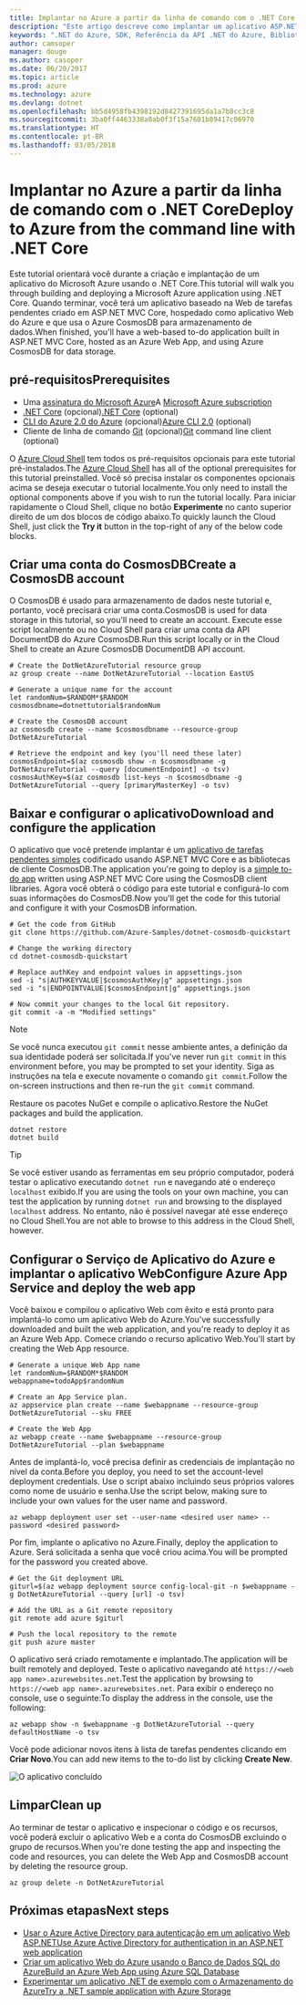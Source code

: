 ```yaml
---
title: Implantar no Azure a partir da linha de comando com o .NET Core
description: "Este artigo descreve como implantar um aplicativo ASP.NET Core a um Serviço de Aplicativo do Azure usando as ferramentas de linha de comando."
keywords: ".NET do Azure, SDK, Referência da API .NET do Azure, Biblioteca de classes .NET do Azure"
author: camsoper
manager: douge
ms.author: casoper
ms.date: 06/20/2017
ms.topic: article
ms.prod: azure
ms.technology: azure
ms.devlang: dotnet
ms.openlocfilehash: bb5d4958fb4398192d8427391695da1a7b8cc3c8
ms.sourcegitcommit: 3ba0ff4463338a0ab0f3f15a7601b89417c06970
ms.translationtype: HT
ms.contentlocale: pt-BR
ms.lasthandoff: 03/05/2018
---
```

# <a name="deploy-to-azure-from-the-command-line-with-net-core"></a><span data-ttu-id="2dda7-104">Implantar no Azure a partir da linha de comando com o .NET Core</span><span class="sxs-lookup"><span data-stu-id="2dda7-104">Deploy to Azure from the command line with .NET Core</span></span>

<span data-ttu-id="2dda7-105">Este tutorial orientará você durante a criação e implantação de um aplicativo do Microsoft Azure usando o .NET Core.</span><span class="sxs-lookup"><span data-stu-id="2dda7-105">This tutorial will walk you through building and deploying a Microsoft Azure application using .NET Core.</span></span>  <span data-ttu-id="2dda7-106">Quando terminar, você terá um aplicativo baseado na Web de tarefas pendentes criado em ASP.NET MVC Core, hospedado como aplicativo Web do Azure e que usa o Azure CosmosDB para armazenamento de dados.</span><span class="sxs-lookup"><span data-stu-id="2dda7-106">When finished, you'll have a web-based to-do application built in ASP.NET MVC Core, hosted as an Azure Web App, and using Azure CosmosDB for data storage.</span></span>

## <a name="prerequisites"></a><span data-ttu-id="2dda7-107">pré-requisitos</span><span class="sxs-lookup"><span data-stu-id="2dda7-107">Prerequisites</span></span>

* <span data-ttu-id="2dda7-108">Uma [assinatura do Microsoft Azure](https://azure.microsoft.com/free/)</span><span class="sxs-lookup"><span data-stu-id="2dda7-108">A [Microsoft Azure subscription](https://azure.microsoft.com/free/)</span></span>
* <span data-ttu-id="2dda7-109">[.NET Core](https://www.microsoft.com/net/download/core) (opcional)</span><span class="sxs-lookup"><span data-stu-id="2dda7-109">[.NET Core](https://www.microsoft.com/net/download/core) (optional)</span></span>
* <span data-ttu-id="2dda7-110">[CLI do Azure 2.0 do Azure](/cli/azure/install-az-cli2) (opcional)</span><span class="sxs-lookup"><span data-stu-id="2dda7-110">[Azure CLI 2.0](/cli/azure/install-az-cli2) (optional)</span></span>
* <span data-ttu-id="2dda7-111">Cliente de linha de comando [Git](https://www.git-scm.com/) (opcional)</span><span class="sxs-lookup"><span data-stu-id="2dda7-111">[Git](https://www.git-scm.com/) command line client (optional)</span></span>

<span data-ttu-id="2dda7-112">O [Azure Cloud Shell](/azure/cloud-shell/) tem todos os pré-requisitos opcionais para este tutorial pré-instalados.</span><span class="sxs-lookup"><span data-stu-id="2dda7-112">The [Azure Cloud Shell](/azure/cloud-shell/) has all of the optional prerequisites for this tutorial preinstalled.</span></span>  <span data-ttu-id="2dda7-113">Você só precisa instalar os componentes opcionais acima se deseja executar o tutorial localmente.</span><span class="sxs-lookup"><span data-stu-id="2dda7-113">You only need to install the optional components above if you wish to run the tutorial locally.</span></span>  <span data-ttu-id="2dda7-114">Para iniciar rapidamente o Cloud Shell, clique no botão **Experimente** no canto superior direito de um dos blocos de código abaixo.</span><span class="sxs-lookup"><span data-stu-id="2dda7-114">To quickly launch the Cloud Shell, just click the **Try it** button in the top-right of any of the below code blocks.</span></span>

## <a name="create-a-cosmosdb-account"></a><span data-ttu-id="2dda7-115">Criar uma conta do CosmosDB</span><span class="sxs-lookup"><span data-stu-id="2dda7-115">Create a CosmosDB account</span></span>

<span data-ttu-id="2dda7-116">O CosmosDB é usado para armazenamento de dados neste tutorial e, portanto, você precisará criar uma conta.</span><span class="sxs-lookup"><span data-stu-id="2dda7-116">CosmosDB is used for data storage in this tutorial, so you'll need to create an account.</span></span>  <span data-ttu-id="2dda7-117">Execute esse script localmente ou no Cloud Shell para criar uma conta da API DocumentDB do Azure CosmosDB.</span><span class="sxs-lookup"><span data-stu-id="2dda7-117">Run this script locally or in the Cloud Shell to create an Azure CosmosDB DocumentDB API account.</span></span>

```azurecli-interactive
# Create the DotNetAzureTutorial resource group
az group create --name DotNetAzureTutorial --location EastUS

# Generate a unique name for the account
let randomNum=$RANDOM*$RANDOM
cosmosdbname=dotnettutorial$randomNum

# Create the CosmosDB account
az cosmosdb create --name $cosmosdbname --resource-group DotNetAzureTutorial

# Retrieve the endpoint and key (you'll need these later)
cosmosEndpoint=$(az cosmosdb show -n $cosmosdbname -g DotNetAzureTutorial --query [documentEndpoint] -o tsv)
cosmosAuthKey=$(az cosmosdb list-keys -n $cosmosdbname -g DotNetAzureTutorial --query [primaryMasterKey] -o tsv)

```

## <a name="download-and-configure-the-application"></a><span data-ttu-id="2dda7-118">Baixar e configurar o aplicativo</span><span class="sxs-lookup"><span data-stu-id="2dda7-118">Download and configure the application</span></span>

<span data-ttu-id="2dda7-119">O aplicativo que você pretende implantar é um [aplicativo de tarefas pendentes simples](https://github.com/Azure-Samples/dotnet-cosmosdb-quickstart/) codificado usando ASP.NET MVC Core e as bibliotecas de cliente CosmosDB.</span><span class="sxs-lookup"><span data-stu-id="2dda7-119">The application you're going to deploy is a [simple to-do app](https://github.com/Azure-Samples/dotnet-cosmosdb-quickstart/) written using ASP.NET MVC Core using the CosmosDB client libraries.</span></span>  <span data-ttu-id="2dda7-120">Agora você obterá o código para este tutorial e configurá-lo com suas informações do CosmosDB.</span><span class="sxs-lookup"><span data-stu-id="2dda7-120">Now you'll get the code for this tutorial and configure it with your CosmosDB information.</span></span>

```azurecli-interactive
# Get the code from GitHub
git clone https://github.com/Azure-Samples/dotnet-cosmosdb-quickstart

# Change the working directory
cd dotnet-cosmosdb-quickstart

# Replace authKey and endpoint values in appsettings.json
sed -i "s|AUTHKEYVALUE|$cosmosAuthKey|g" appsettings.json
sed -i "s|ENDPOINTVALUE|$cosmosEndpoint|g" appsettings.json

# Now commit your changes to the local Git repository.
git commit -a -m "Modified settings"

```

> [!NOTE]
> <span data-ttu-id="2dda7-121">Se você nunca executou `git commit` nesse ambiente antes, a definição da sua identidade poderá ser solicitada.</span><span class="sxs-lookup"><span data-stu-id="2dda7-121">If you've never run `git commit` in this environment before, you may be prompted to set your identity.</span></span> <span data-ttu-id="2dda7-122">Siga as instruções na tela e execute novamente o comando `git commit`.</span><span class="sxs-lookup"><span data-stu-id="2dda7-122">Follow the on-screen instructions and then re-run the `git commit` command.</span></span>

<span data-ttu-id="2dda7-123">Restaure os pacotes NuGet e compile o aplicativo.</span><span class="sxs-lookup"><span data-stu-id="2dda7-123">Restore the NuGet packages and build the application.</span></span>

```azurecli-interactive
dotnet restore
dotnet build
```

> [!TIP]
> <span data-ttu-id="2dda7-124">Se você estiver usando as ferramentas em seu próprio computador, poderá testar o aplicativo executando `dotnet run` e navegando até o endereço `localhost` exibido.</span><span class="sxs-lookup"><span data-stu-id="2dda7-124">If you are using the tools on your own machine, you can test the application by running `dotnet run` and browsing to the displayed `localhost` address.</span></span>  <span data-ttu-id="2dda7-125">No entanto, não é possível navegar até esse endereço no Cloud Shell.</span><span class="sxs-lookup"><span data-stu-id="2dda7-125">You are not able to browse to this address in the Cloud Shell, however.</span></span>  

## <a name="configure-azure-app-service-and-deploy-the-web-app"></a><span data-ttu-id="2dda7-126">Configurar o Serviço de Aplicativo do Azure e implantar o aplicativo Web</span><span class="sxs-lookup"><span data-stu-id="2dda7-126">Configure Azure App Service and deploy the web app</span></span>

<span data-ttu-id="2dda7-127">Você baixou e compilou o aplicativo Web com êxito e está pronto para implantá-lo como um aplicativo Web do Azure.</span><span class="sxs-lookup"><span data-stu-id="2dda7-127">You've successfully downloaded and built the web application, and you're ready to deploy it as an Azure Web App.</span></span>  <span data-ttu-id="2dda7-128">Comece criando o recurso aplicativo Web.</span><span class="sxs-lookup"><span data-stu-id="2dda7-128">You'll start by creating the Web App resource.</span></span>

```azurecli-interactive
# Generate a unique Web App name
let randomNum=$RANDOM*$RANDOM
webappname=todoApp$randomNum

# Create an App Service plan.
az appservice plan create --name $webappname --resource-group DotNetAzureTutorial --sku FREE

# Create the Web App
az webapp create --name $webappname --resource-group DotNetAzureTutorial --plan $webappname

```

<span data-ttu-id="2dda7-129">Antes de implantá-lo, você precisa definir as credenciais de implantação no nível da conta.</span><span class="sxs-lookup"><span data-stu-id="2dda7-129">Before you deploy, you need to set the account-level deployment credentials.</span></span>  <span data-ttu-id="2dda7-130">Use o script abaixo incluindo seus próprios valores como nome de usuário e senha.</span><span class="sxs-lookup"><span data-stu-id="2dda7-130">Use the script below, making sure to include your own values for the user name and password.</span></span>

```azurecli-interactive
az webapp deployment user set --user-name <desired user name> --password <desired password>
```

<span data-ttu-id="2dda7-131">Por fim, implante o aplicativo no Azure.</span><span class="sxs-lookup"><span data-stu-id="2dda7-131">Finally, deploy the application to Azure.</span></span>  <span data-ttu-id="2dda7-132">Será solicitada a senha que você criou acima.</span><span class="sxs-lookup"><span data-stu-id="2dda7-132">You will be prompted for the password you created above.</span></span>

```azurecli-interactive
# Get the Git deployment URL
giturl=$(az webapp deployment source config-local-git -n $webappname -g DotNetAzureTutorial --query [url] -o tsv)

# Add the URL as a Git remote repository
git remote add azure $giturl

# Push the local repository to the remote
git push azure master
```

<span data-ttu-id="2dda7-133">O aplicativo será criado remotamente e implantado.</span><span class="sxs-lookup"><span data-stu-id="2dda7-133">The application will be built remotely and deployed.</span></span>  <span data-ttu-id="2dda7-134">Teste o aplicativo navegando até `https://<web app name>.azurewebsites.net`.</span><span class="sxs-lookup"><span data-stu-id="2dda7-134">Test the application by browsing to `https://<web app name>.azurewebsites.net`.</span></span>  <span data-ttu-id="2dda7-135">Para exibir o endereço no console, use o seguinte:</span><span class="sxs-lookup"><span data-stu-id="2dda7-135">To display the address in the console, use the following:</span></span>

```azurecli-interactive
az webapp show -n $webappname -g DotNetAzureTutorial --query defaultHostName -o tsv
```

<span data-ttu-id="2dda7-136">Você pode adicionar novos itens à lista de tarefas pendentes clicando em **Criar Novo**.</span><span class="sxs-lookup"><span data-stu-id="2dda7-136">You can add new items to the to-do list by clicking **Create New**.</span></span>

![O aplicativo concluído](./media/dotnet-quickstart/todo.png)

## <a name="clean-up"></a><span data-ttu-id="2dda7-138">Limpar</span><span class="sxs-lookup"><span data-stu-id="2dda7-138">Clean up</span></span>

<span data-ttu-id="2dda7-139">Ao terminar de testar o aplicativo e inspecionar o código e os recursos, você poderá excluir o aplicativo Web e a conta do CosmosDB excluindo o grupo de recursos.</span><span class="sxs-lookup"><span data-stu-id="2dda7-139">When you're done testing the app and inspecting the code and resources, you can delete the Web App and CosmosDB account by deleting the resource group.</span></span>

```azurecli-interactive
az group delete -n DotNetAzureTutorial
```

## <a name="next-steps"></a><span data-ttu-id="2dda7-140">Próximas etapas</span><span class="sxs-lookup"><span data-stu-id="2dda7-140">Next steps</span></span>

* [<span data-ttu-id="2dda7-141">Usar o Azure Active Directory para autenticação em um aplicativo Web ASP.NET</span><span class="sxs-lookup"><span data-stu-id="2dda7-141">Use Azure Active Directory for authentication in an ASP.NET web application</span></span>](/azure/active-directory/develop/active-directory-devquickstarts-webapp-dotnet)
* [<span data-ttu-id="2dda7-142">Criar um aplicativo Web do Azure usando o Banco de Dados SQL do Azure</span><span class="sxs-lookup"><span data-stu-id="2dda7-142">Build an Azure Web App using Azure SQL Database</span></span>](/azure/app-service-web/web-sites-dotnet-get-started)
* [<span data-ttu-id="2dda7-143">Experimentar um aplicativo .NET de exemplo com o Armazenamento do Azure</span><span class="sxs-lookup"><span data-stu-id="2dda7-143">Try a .NET sample application with Azure Storage</span></span>](/azure/storage/storage-samples-dotnet)


